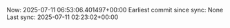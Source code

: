 Now: 2025-07-11 06:53:06.401497+00:00 Earliest commit since sync: None Last sync: 2025-07-11 02:23:02+00:00

